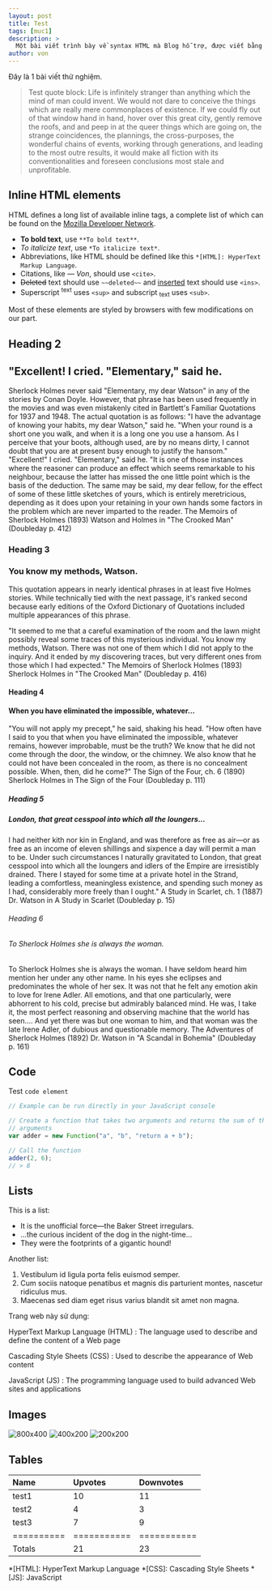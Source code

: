 ```yaml
---
layout: post
title: Test 
tags: [muc1]
description: >
  Một bài viết trình bày về syntax HTML mà Blog hỗ trợ, được viết bằng ngôn ngữ Mark Down.
author: von
---
```


Đây là 1 bài viết thử nghiệm.
> Test quote block:
Life is infinitely stranger than anything which the mind of man could invent. We would not dare to conceive the things which are really mere commonplaces of existence. If we could fly out of that window hand in hand, hover over this great city, gently remove the roofs, and and peep in at the queer things which are going on, the strange coincidences, the plannings, the cross-purposes, the wonderful chains of events, working through generations, and leading to the most outre results, it would make all fiction with its conventionalities and foreseen conclusions most stale and unprofitable.


## Inline HTML elements

HTML defines a long list of available inline tags, a complete list of which can be found on the [Mozilla Developer Network](https://developer.mozilla.org/en-US/docs/Web/HTML/Element).

- **To bold text**, use `**To bold text**`.
- *To italicize text*, use `*To italicize text*`.
- Abbreviations, like HTML should be defined like this `*[HTML]: HyperText Markup Language`.
- Citations, like <cite>&mdash; Von</cite>, should use `<cite>`.
- ~~Deleted~~ text should use `~~deleted~~` and <ins>inserted</ins> text should use `<ins>`.
- Superscript <sup>text</sup> uses `<sup>` and subscript <sub>text</sub> uses `<sub>`.

Most of these elements are styled by browsers with few modifications on our part.

## Heading 2
## "Excellent! I cried. "Elementary," said he.
Sherlock Holmes never said "Elementary, my dear Watson" in any of the stories by Conan Doyle. However, that phrase has been used frequently in the movies and was even mistakenly cited in Bartlett's Familiar Quotations for 1937 and 1948. The actual quotation is as follows:
     "I have the advantage of knowing your habits, my dear Watson," said he. "When your round is a short one you walk, and when it is a long one you use a hansom. As I perceive that your boots, although used, are by no means dirty, I cannot doubt that you are at present busy enough to justify the hansom."
     "Excellent!" I cried.
     "Elementary," said he. "It is one of those instances where the reasoner can produce an effect which seems remarkable to his neighbour, because the latter has missed the one little point which is the basis of the deduction. The same may be said, my dear fellow, for the effect of some of these little sketches of yours, which is entirely meretricious, depending as it does upon your retaining in your own hands some factors in the problem which are never imparted to the reader. 
     The Memoirs of Sherlock Holmes (1893)
     Watson and Holmes in "The Crooked Man" (Doubleday p. 412)
### Heading 3
### You know my methods, Watson.
This quotation appears in nearly identical phrases in at least five Holmes stories. While technically tied with the next passage, it's ranked second because early editions of the Oxford Dictionary of Quotations included multiple appearances of this phrase.

"It seemed to me that a careful examination of the room and the lawn might possibly reveal some traces of this mysterious individual. You know my methods, Watson. There was not one of them which I did not apply to the inquiry. And it ended by my discovering traces, but very different ones from those which I had expected."
     The Memoirs of Sherlock Holmes (1893)
     Sherlock Holmes in "The Crooked Man" (Doubleday p. 416)


#### Heading 4
#### When you have eliminated the impossible, whatever...
"You will not apply my precept," he said, shaking his head. "How often have I said to you that when you have eliminated the impossible, whatever remains, however improbable, must be the truth? We know that he did not come through the door, the window, or the chimney. We also know that he could not have been concealed in the room, as there is no concealment possible. When, then, did he come?"
     The Sign of the Four, ch. 6 (1890)
     Sherlock Holmes in The Sign of the Four (Doubleday p. 111)

##### Heading 5
##### London, that great cesspool into which all the loungers...
  I had neither kith nor kin in England, and was therefore as free as air—or as free as an income of eleven shillings and sixpence a day will permit a man to be. Under such circumstances I naturally gravitated to London, that great cesspool into which all the loungers and idlers of the Empire are irresistibly drained. There I stayed for some time at a private hotel in the Strand, leading a comfortless, meaningless existence, and spending such money as I had, considerably more freely than I ought."
     A Study in Scarlet, ch. 1 (1887)
     Dr. Watson in A Study in Scarlet (Doubleday p. 15)
###### Heading 6
###### To Sherlock Holmes she is always the woman.
To Sherlock Holmes she is always the woman. I have seldom heard him mention her under any other name. In his eyes she eclipses and predominates the whole of her sex. It was not that he felt any emotion akin to love for Irene Adler. All emotions, and that one particularly, were abhorrent to his cold, precise but admirably balanced mind. He was, I take it, the most perfect reasoning and observing machine that the world has seen.... And yet there was but one woman to him, and that woman was the late Irene Adler, of dubious and questionable memory.
     The Adventures of Sherlock Holmes (1892)
     Dr. Watson in "A Scandal in Bohemia" (Doubleday p. 161)


## Code

Test `code element` 

~~~js
// Example can be run directly in your JavaScript console

// Create a function that takes two arguments and returns the sum of those
// arguments
var adder = new Function("a", "b", "return a + b");

// Call the function
adder(2, 6);
// > 8
~~~

## Lists

This is a list:

* It is the unofficial force—the Baker Street irregulars.
* ...the curious incident of the dog in the night-time...
* They were the footprints of a gigantic hound! 

Another list:

1. Vestibulum id ligula porta felis euismod semper.
2. Cum sociis natoque penatibus et magnis dis parturient montes, nascetur ridiculus mus.
3. Maecenas sed diam eget risus varius blandit sit amet non magna.

Trang web này sử dụng:

HyperText Markup Language (HTML)
: The language used to describe and define the content of a Web page

Cascading Style Sheets (CSS)
: Used to describe the appearance of Web content

JavaScript (JS)
: The programming language used to build advanced Web sites and applications


## Images



![800x400](https://placehold.it/800x400 "Large example image")
![400x200](https://placehold.it/400x200 "Medium example image")
![200x200](https://placehold.it/200x200 "Small example image")

## Tables



| Name     | Upvotes   | Downvotes |
|:---------|:----------|:----------|
| test1    |        10 |        11 |
| test2    |         4 |         3 |
| test3    |         7 |         9 |
|==========|===========|===========|
|Totals    |        21 |        23 |


*[HTML]: HyperText Markup Language
*[CSS]: Cascading Style Sheets
*[JS]: JavaScript
